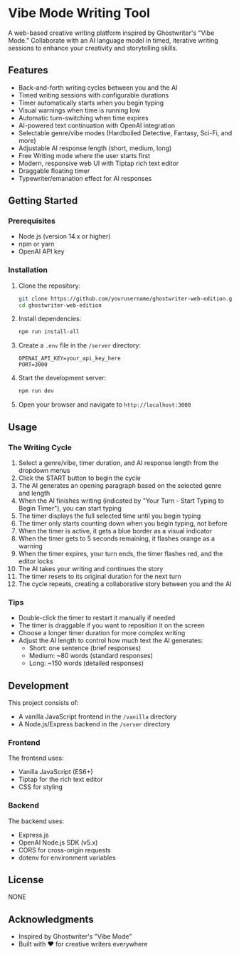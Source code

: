 # Vibe Mode Writing Tool

A web-based creative writing platform inspired by Ghostwriter's "Vibe Mode." Collaborate with an AI language model in timed, iterative writing sessions to enhance your creativity and storytelling skills.

## Features

- Back-and-forth writing cycles between you and the AI
- Timed writing sessions with configurable durations
- Timer automatically starts when you begin typing
- Visual warnings when time is running low
- Automatic turn-switching when time expires
- AI-powered text continuation with OpenAI integration
- Selectable genre/vibe modes (Hardboiled Detective, Fantasy, Sci-Fi, and more)
- Adjustable AI response length (short, medium, long)
- Free Writing mode where the user starts first
- Modern, responsive web UI with Tiptap rich text editor
- Draggable floating timer
- Typewriter/emanation effect for AI responses

## Getting Started

### Prerequisites

- Node.js (version 14.x or higher)
- npm or yarn
- OpenAI API key

### Installation

1. Clone the repository:
   ```bash
   git clone https://github.com/yourusername/ghostwriter-web-edition.git
   cd ghostwriter-web-edition
   ```

2. Install dependencies:
   ```bash
   npm run install-all
   ```

3. Create a `.env` file in the `/server` directory:
   ```
   OPENAI_API_KEY=your_api_key_here
   PORT=3000
   ```

4. Start the development server:
   ```bash
   npm run dev
   ```

5. Open your browser and navigate to `http://localhost:3000`

## Usage

### The Writing Cycle

1. Select a genre/vibe, timer duration, and AI response length from the dropdown menus
2. Click the START button to begin the cycle
3. The AI generates an opening paragraph based on the selected genre and length
4. When the AI finishes writing (indicated by "Your Turn - Start Typing to Begin Timer"), you can start typing
5. The timer displays the full selected time until you begin typing
6. The timer only starts counting down when you begin typing, not before
7. When the timer is active, it gets a blue border as a visual indicator
8. When the timer gets to 5 seconds remaining, it flashes orange as a warning
9. When the timer expires, your turn ends, the timer flashes red, and the editor locks
10. The AI takes your writing and continues the story
11. The timer resets to its original duration for the next turn
12. The cycle repeats, creating a collaborative story between you and the AI

### Tips

- Double-click the timer to restart it manually if needed
- The timer is draggable if you want to reposition it on the screen
- Choose a longer timer duration for more complex writing
- Adjust the AI length to control how much text the AI generates:
  - Short: one sentence (brief responses)
  - Medium: ~80 words (standard responses)
  - Long: ~150 words (detailed responses)

## Development

This project consists of:

- A vanilla JavaScript frontend in the `/vanilla` directory
- A Node.js/Express backend in the `/server` directory

### Frontend

The frontend uses:
- Vanilla JavaScript (ES6+)
- Tiptap for the rich text editor
- CSS for styling

### Backend

The backend uses:
- Express.js
- OpenAI Node.js SDK (v5.x)
- CORS for cross-origin requests
- dotenv for environment variables

## License

NONE

## Acknowledgments

- Inspired by Ghostwriter's "Vibe Mode"
- Built with ❤️ for creative writers everywhere
